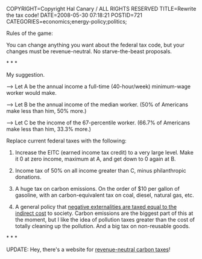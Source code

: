 COPYRIGHT=Copyright Hal Canary / ALL RIGHTS RESERVED
TITLE=Rewrite the tax code!
DATE=2008-05-30 07:18:21
POSTID=721
CATEGORIES=economics;energy-policy;politics;

Rules of the game:

You can change anything you want about the federal tax code, but your changes must be revenue-neutral. No starve-the-beast proposals.

\* \* \*

My suggestion.

\--> Let A be the annual income a full-time (40-hour/week) minimum-wage worker would make.

\--> Let B be the annual income of the median worker. (50% of Americans make less than him, 50% more.)

\--> Let C be the income of the 67-percentile worker. (66.7% of Americans make less than him, 33.3% more.)

Replace current federal taxes with the following:

1) Increase the EITC (earned income tax credit) to a very large level. Make it 0 at zero income, maximum at A, and get down to 0 again at B.

2) Income tax of 50% on all income greater than C, minus philanthropic donations.

3) A huge tax on carbon emissions. On the order of $10 per gallon of gasoline, with an carbon-equivalent tax on coal, diesel, natural gas, etc.

4) A general policy that [negative externalities are taxed equal to the indirect cost](http://en.wikipedia.org/wiki/Pigovian_tax) to society. Carbon emissions are the biggest part of this at the moment, but I like the idea of pollution taxes greater than the cost of totally cleaning up the pollution. And a big tax on non-reusable goods.

\* \* \*

UPDATE: Hey, there's a website for [revenue-neutral carbon taxes](http://www.carbontax.org/)!
